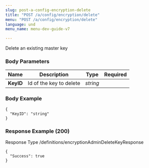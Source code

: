 ```yaml
---
slug: post-a-config-encryption-delete
title: "POST /a/config/encryption/delete"
menu: "POST /a/config/encryption/delete"
language: und
menu_name: menu-dev-guide-v7

---
```








 
Delete an existing master key  


### Body Parameters

Name | Description | Type | Required
---|---|---|---
**KeyID** | Id of the key to delete | _string_ |   


### Body Example
```
{
  "KeyID": "string"
}
```






### Response Example (200)
Response Type /definitions/encryptionAdminDeleteKeyResponse

```
{
  "Success": true
}
```




